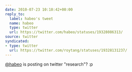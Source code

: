 ```yaml
---
date: 2010-07-23 10:10:42+00:00
reply_to:
  label: habeo's tweet
  name: habeo
  type: twitter
  url: https://twitter.com/habeo/statuses/19328086313/
source: twitter
syndicated:
- type: twitter
  url: https://twitter.com/roytang/statuses/19328131237/
---
```


[@habeo](https://twitter.com/habeo/) is posting on twitter "research"? :p